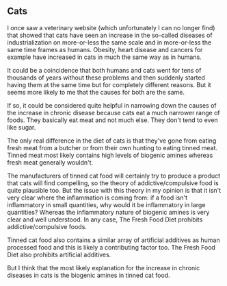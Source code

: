 <a name="cats"></a>
## Cats

I once saw a veterinary website (which unfortunately I can no longer find) that showed that cats have seen an increase in the so-called diseases of industrialization on more-or-less the same scale and in more-or-less the same time frames as humans. Obesity, heart disease and cancers for example have increased in cats in much the same way as in humans. 

It could be a coincidence that both humans and cats went for tens of thousands of years without these problems and then suddenly started having them at the same time but for completely different reasons. But it seems more likely to me that the causes for both are the same. 

If so, it could be considered quite helpful in narrowing down the causes of the increase in chronic disease because cats eat a much narrower range of foods. They basically eat meat and not much else. They don't tend to even like sugar.  

The only real difference in the diet of cats is that they've gone from eating fresh meat from a butcher or from their own hunting to eating tinned meat. Tinned meat most likely contains high levels of biogenic amines whereas fresh meat generally wouldn't. 

The manufacturers of tinned cat food will certainly try to produce a product that cats will find compelling, so the theory of addictive/compulsive food is quite plausible too. But the issue with this theory in my opinion is that it isn't very clear where the inflammation is coming from: if a food isn't inflammatory in small quantities, why would it be inflammatory in large quantities? Whereas the inflammatory nature of biogenic amines is very clear and well understood. In any case, The Fresh Food Diet prohibits addictive/compulsive foods.

Tinned cat food also contains a similar array of artificial additives as human processed food and this is likely a contributing factor too. The Fresh Food Diet also prohibits artificial additives.

But I think that the most likely explanation for the increase in chronic diseases in cats is the biogenic amines in tinned cat food.

